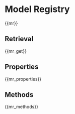 # Model Registry

{{mr}}

## Retrieval

{{mr_get}}

## Properties

{{mr_properties}}

## Methods

{{mr_methods}}
